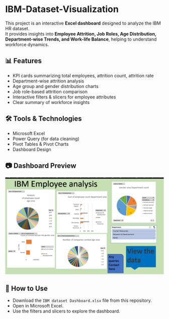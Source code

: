 # IBM-Dataset-Visualization
This project is an interactive **Excel dashboard** designed to analyze the IBM HR dataset.  
It provides insights into **Employee Attrition, Job Roles, Age Distribution, Department-wise Trends, and Work-life Balance**, helping to understand workforce dynamics.

## 📊 Features
- KPI cards summarizing total employees, attrition count, attrition rate
- Department-wise attrition analysis
- Age group and gender distribution charts
- Job role-based attrition comparison
- Interactive filters & slicers for employee attributes
- Clear summary of workforce insights

## 🛠 Tools & Technologies
- Microsoft Excel
- Power Query (for data cleaning)
- Pivot Tables & Pivot Charts
- Dashboard Design

## 📷 Dashboard Preview
![Dashboard Screenshot](excel%20IBM.png)

## 📂 How to Use
- Download the `IBM dataset Dashboard.xlsx` file from this repository.
- Open in Microsoft Excel.
- Use the filters and slicers to explore the dashboard.

